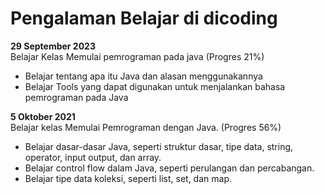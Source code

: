 # Pengalaman Belajar di dicoding

**29 September 2023**<br>
Belajar Kelas Memulai pemrograman pada java (Progres 21%)
* Belajar tentang apa itu Java dan alasan menggunakannya
* Belajar Tools yang dapat digunakan untuk menjalankan bahasa pemrograman pada Java

**5 Oktober 2021**<br>
Belajar kelas Memulai Pemrograman dengan Java. (Progres 56%)
* Belajar dasar-dasar Java, seperti struktur dasar, tipe data, string, operator, input output, dan array.
* Belajar control flow dalam Java, seperti perulangan dan percabangan.
* Belajar tipe data koleksi, seperti list, set, dan map.

